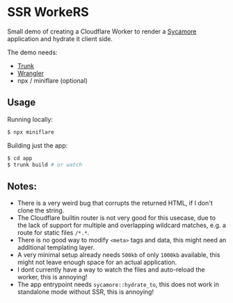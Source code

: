 SSR WorkeRS
===========

Small demo of creating a Cloudflare Worker to render a
[Sycamore](https://github.com/sycamore-rs/sycamore) application and hydrate it client side.

The demo needs:

* [Trunk](https://trunkrs.dev/)
* [Wrangler](https://github.com/cloudflare/wrangler)
* npx / miniflare (optional)

## Usage

Running locally:

```sh
$ npx miniflare
```

Building just the app:

```sh
$ cd app
$ trunk build # or watch
```

## Notes:

* There is a very weird bug that corrupts the returned HTML, if I don't clone the string.
* The Cloudflare builtin router is not very good for this usecase, due to the lack of support for
  multiple and overlapping wildcard matches, e.g. a route for static files `/*.*`.
* There is no good way to modify `<meta>` tags and data, this might need an additional templating
  layer.
* A very minimal setup already needs `500kb` of only `1000kb` available, this might not leave
  enough space for an actual application.
* I dont currently have a way to watch the files and auto-reload the worker, this is annoying!
* The app entrypoint needs `sycamore::hydrate_to`, this does not work in standalone mode without
  SSR, this is annoying!

